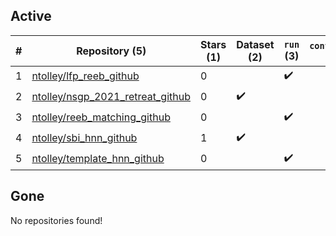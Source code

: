 ## Active
| # | Repository (5) | Stars (1) | Dataset (2) | `run` (3) | `containers-run` |
| --- | --- | --- | --- | --- | --- |
| 1 | [ntolley/lfp_reeb_github](https://github.com/ntolley/lfp_reeb_github) | 0 |  | :heavy_check_mark: |  |
| 2 | [ntolley/nsgp_2021_retreat_github](https://github.com/ntolley/nsgp_2021_retreat_github) | 0 | :heavy_check_mark: |  |  |
| 3 | [ntolley/reeb_matching_github](https://github.com/ntolley/reeb_matching_github) | 0 |  | :heavy_check_mark: |  |
| 4 | [ntolley/sbi_hnn_github](https://github.com/ntolley/sbi_hnn_github) | 1 | :heavy_check_mark: |  |  |
| 5 | [ntolley/template_hnn_github](https://github.com/ntolley/template_hnn_github) | 0 |  | :heavy_check_mark: |  |

## Gone
No repositories found!
